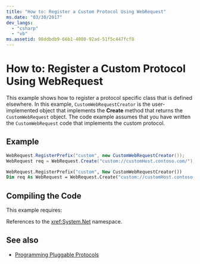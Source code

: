 ```yaml
---
title: "How to: Register a Custom Protocol Using WebRequest"
ms.date: "03/30/2017"
dev_langs: 
  - "csharp"
  - "vb"
ms.assetid: 98ddbdb9-66b1-4080-92ad-51f5c447fcf8
---
```

# How to: Register a Custom Protocol Using WebRequest

This example shows how to register a protocol specific class that is defined elsewhere. In this example, `CustomWebRequestCreator` is the user-implemented object that implements the **Create** method that returns the `CustomWebRequest` object. The code example assumes that you have written the `CustomWebRequest` code that implements the custom protocol.  
  
## Example  
  
```csharp  
WebRequest.RegisterPrefix("custom", new CustomWebRequestCreator());  
WebRequest req = WebRequest.Create("custom://customHost.contoso.com/");  
```  
  
```vb  
WebRequest.RegisterPrefix("custom", New CustomWebRequestCreator())  
Dim req As WebRequest = WebRequest.Create("custom://customHost.contoso.com/")  
```  
  
## Compiling the Code  

 This example requires:  
  
 References to the <xref:System.Net> namespace.  
  
## See also

- [Programming Pluggable Protocols](programming-pluggable-protocols.md)
